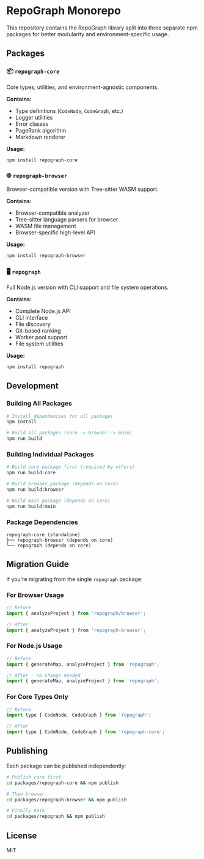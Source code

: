 # RepoGraph Monorepo

This repository contains the RepoGraph library split into three separate npm packages for better modularity and environment-specific usage.

## Packages

### 📦 `repograph-core`
Core types, utilities, and environment-agnostic components.

**Contains:**
- Type definitions (`CodeNode`, `CodeGraph`, etc.)
- Logger utilities
- Error classes
- PageRank algorithm
- Markdown renderer

**Usage:**
```bash
npm install repograph-core
```

### 🌐 `repograph-browser`
Browser-compatible version with Tree-sitter WASM support.

**Contains:**
- Browser-compatible analyzer
- Tree-sitter language parsers for browser
- WASM file management
- Browser-specific high-level API

**Usage:**
```bash
npm install repograph-browser
```

### 🖥️ `repograph`
Full Node.js version with CLI support and file system operations.

**Contains:**
- Complete Node.js API
- CLI interface
- File discovery
- Git-based ranking
- Worker pool support
- File system utilities

**Usage:**
```bash
npm install repograph
```

## Development

### Building All Packages

```bash
# Install dependencies for all packages
npm install

# Build all packages (core -> browser -> main)
npm run build
```

### Building Individual Packages

```bash
# Build core package first (required by others)
npm run build:core

# Build browser package (depends on core)
npm run build:browser

# Build main package (depends on core)
npm run build:main
```

### Package Dependencies

```
repograph-core (standalone)
├── repograph-browser (depends on core)
└── repograph (depends on core)
```

## Migration Guide

If you're migrating from the single `repograph` package:

### For Browser Usage
```javascript
// Before
import { analyzeProject } from 'repograph/browser';

// After
import { analyzeProject } from 'repograph-browser';
```

### For Node.js Usage
```javascript
// Before
import { generateMap, analyzeProject } from 'repograph';

// After - no change needed
import { generateMap, analyzeProject } from 'repograph';
```

### For Core Types Only
```javascript
// Before
import type { CodeNode, CodeGraph } from 'repograph';

// After
import type { CodeNode, CodeGraph } from 'repograph-core';
```

## Publishing

Each package can be published independently:

```bash
# Publish core first
cd packages/repograph-core && npm publish

# Then browser
cd packages/repograph-browser && npm publish

# Finally main
cd packages/repograph && npm publish
```

## License

MIT